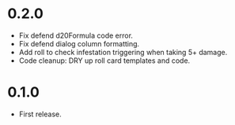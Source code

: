 # 0.2.0

- Fix defend d20Formula code error.
- Fix defend dialog column formatting.
- Add roll to check infestation triggering when taking 5+ damage.
- Code cleanup: DRY up roll card templates and code.

# 0.1.0

- First release.

